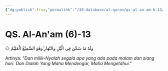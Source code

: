```yaml
---
{"dg-publish":true,"permalink":"/30-database/al-quran/qs-al-an-am-6-13/"}
---
```



# QS. Al-An'am (6)-13
۞ وَلَهٗ مَا سَكَنَ فِى الَّيْلِ وَالنَّهَارِ ۗوَهُوَ السَّمِيْعُ الْعَلِيْمُ 

Artinya: *"Dan milik-Nyalah segala apa yang ada pada malam dan siang hari. Dan Dialah Yang Maha Mendengar, Maha Mengetahui."*
